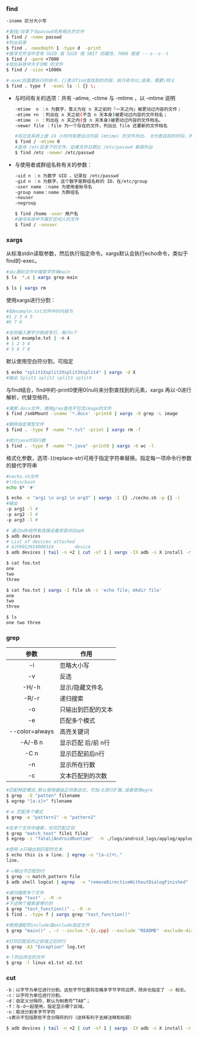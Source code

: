 

### find

```bash
-iname 区分大小写

#查找/目录下与passwd名称相关的文件
$ find / -name passwd
#列出目录
$ find . -maxdepth 1 -type d  -print
#搜寻文件当中含有 SGID 或 SUID 或 SBIT 的属性，7000 就是 ---s--s--t
$ find / -perm +7000
#找出系统中大于1MB 的文件
$ find / -size +1000k

#-exec后面要执行的命令，{}表示find查找到的内容，执行命令以;结束，需要\转义
$ find . type f  -exec ls -l {} \;
```

- 与时间有关的选项：共有 -atime, -ctime 与 -mtime ，以 -mtime 说明

  ```bash
  -mtime  n ：n 为数字，意义为在 n 天之前的『一天之内』被更动过内容的文件；
  -mtime +n ：列出在 n 天之前(不含 n 天本身)被更动过内容的文件档名；
  -mtime -n ：列出在 n 天之内(含 n 天本身)被更动过内容的文件档名。
  -newer file ：file 为一个存在的文件，列出比 file 还要新的文件档名
  
  #将过去系统上面 24 小时内有更动过内容 (mtime) 的文件列出， 0代表目前的时间，所以，从现在开始到 24 小时前
  $ find / -mtime 0
  #查询 /etc目录下的文件，如果文件日期比 /etc/passwd 新就列出
  $ find /etc -newer /etc/passwd
  ```

- 与使用者或群组名称有关的参数：

  ```bash
  -uid n ：n 为数字 UID ，记录在 /etc/passwd 
  -gid n ：n 为数字，这个数字是群组名称的 ID，在/etc/group
  -user name ：name 为使用者帐号名
  -group name：name 为群组名
  -nouser 
  -nogroup   
  
  $ find /home -user 用户名
  #搜寻系统中不属於任何人的文件
  $ find / -nouser
  ```

### xargs

从标准stdin读取参数，然后执行指定命令。xargs默认会执行echo命令，类似于find的-exec。

```bash
#从c源码文件中搜索字符串main
$ ls  *.c | xargs grep main

$ ls | xargs rm
```

使用xargs进行分割：

```bash
#如example.txt文件中的内容为 
#1 2 3 4 5
#6 7 8

#会将输入数字分割成多行，每行n个
$ cat example.txt | -n 4
# 1 2 3 4
# 5 6 7 8
```

默认使用空白符分割，可指定

```bash
$ echo "split1Xsplit2Xsplit3Xsplit4" | xargs -d X
#输出 Split1 split2 split3 split4
```

与find结合，find中的-print0使用0(null)来分割查找到的元素，xargs 再以-0进行解析，代替空格符。

```bash
#搜索.docx文件，使用grep查找不包含image的文件
$ find /smbMount -iname '*.docx' -print0 | xargs -0 grep -L image

#删除指定类型文件
$ find . -type f -name "*.txt" -print | xargs rm -f 

#统计java代码行数
$ find . -type f -name "*.java" -print0 | xargs -0 wc -l
```

格式化参数，选项`-I`(replace-str)可用于指定字符串替换。指定每一项命令行参数的替代字符串

```bash 
#cecho.sh文件
#!/bin/bash
echo $* '#'

$ echo -e "arg1 \n arg2 \n arg3" | xargs -I {} ./cecho.sh -p {} -l
#输出
-p arg1 -l #
-p arg2 -l #
-p arg3 -l #

```

```bash
# 通过adb给所有连接设备安装对应apk
$ adb devices
# List of devices attached
# AJFK013914000324        device
$ adb devices | tail -n +2 | cut -sf 1 | xargs -IX adb -s X install -r com.myAppPackage
```

```bash
$ cat foo.txt
one
two
three

$ cat foo.txt | xargs -I file sh -c 'echo file; mkdir file'
one 
two
three

$ ls 
one two three
```

### grep

|      参数      | 作用               |
| :------------: | ------------------ |
|       -i       | 忽略大小写         |
|       -v       | 反选               |
|     -H/-h      | 显示/隐藏文件名    |
|     -R/-r      | 递归搜索           |
|       -o       | 只输出到匹配的文本 |
|       -e       | 匹配多个模式       |
| --color=always | 高亮关键词         |
|    -A/-B n     | 显示匹配 后/前 n行 |
|      -C n      | 显示匹配前后n行    |
|       -n       | 显示所在行数       |
|       -c       | 文本匹配到的次数   |

```bash
#匹配特定模式,默认使用基础正则表达式，可加-E进行扩展,或者使用egre
$ grep  -E "patten" filename
$ egrep "[a-z]+" filename

#-e 匹配多个模式
$ grep -e "pattern1" -e "pattern2"

#在多个文件中搜索，也可匹配正则
$ grep "match_text" file1 file2
$ egrep -i "fatal|AndroidRuntime"  -h ./logs/android_logs/applog/applog*

#使用-o只输出到匹配的文本
$ echo this is a line. | egrep -o "[a-z]+\."
line.

#-v输出不匹配的行
$ grep -v match_pattern file
$ adb shell logcat | egrep  -v "removeDirectiveWithoutDialogFinished" | egrep "SmartSummaryService"

#递归搜索多个文件
$ grep "text" . -R -n
#下述两个搜索是等价的
$ grep "test_function()" . -R -n
$ find . -type f | xargs grep "test_function()" 

#使用通配符include或exclude指定文件
$ grep "main()" . -r --inclue *.{c,cpp} --exclude "README" -exclude-dir build

#打印匹配后的之前或之后的行
$ grep -A3 "Exception" log.txt

#-l列出所在的文件
$ grep -l linux e1.txt e2.txt
```

### cut

```bash
-b：以字节为单位进行分割。这些字节位置将忽略多字节字符边界，除非也指定了 -n 标志。 
-c：以字符为单位进行分割。 
-d：自定义分隔符，默认为制表符“TAB”； 
-f：与-d一起使用，指定显示哪个区域。
-n：取消分割多字节字符
-s表示不包括那些不含分隔符的行（这样有利于去掉注释和标题）
```

```bash
$ adb devices | tail -n +2 | cut -sf 1 | xargs -IX adb -s X install -r com.myAppPackage
```
